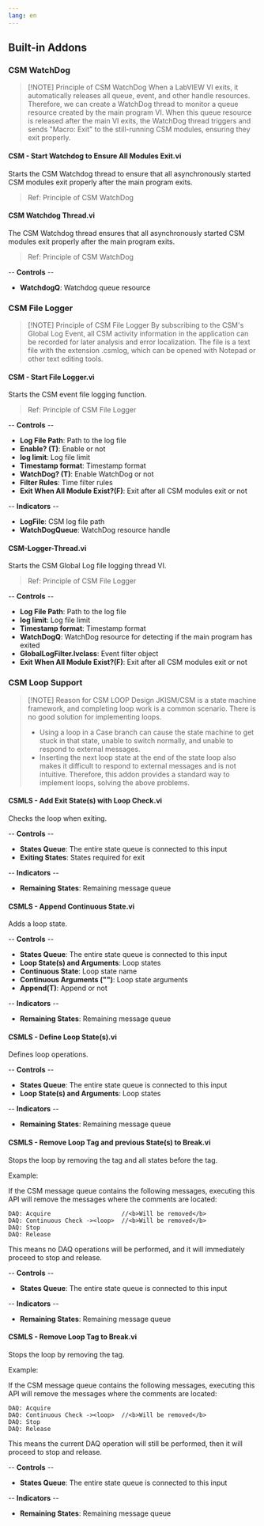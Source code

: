 ```yaml
---
lang: en
---
```


## Built-in Addons

### CSM WatchDog

> [!NOTE] Principle of CSM WatchDog
> When a LabVIEW VI exits, it automatically releases all queue, event, and other handle resources. Therefore, we can create a WatchDog thread to monitor a queue resource created by the main program VI. When this queue resource is released after the main VI exits, the WatchDog thread triggers and sends "Macro: Exit" to the still-running CSM modules, ensuring they exit properly.

#### CSM - Start Watchdog to Ensure All Modules Exit.vi

Starts the CSM Watchdog thread to ensure that all asynchronously started CSM modules exit properly after the main program exits.

> Ref: Principle of CSM WatchDog

#### CSM Watchdog Thread.vi

The CSM Watchdog thread ensures that all asynchronously started CSM modules exit properly after the main program exits.

> Ref: Principle of CSM WatchDog

-- <b>Controls</b> --
- <b>WatchdogQ</b>: Watchdog queue resource

### CSM File Logger

> [!NOTE] Principle of CSM File Logger
> By subscribing to the CSM's Global Log Event, all CSM activity information in the application can be recorded for later analysis and error localization.
> The file is a text file with the extension .csmlog, which can be opened with Notepad or other text editing tools.

#### CSM - Start File Logger.vi

Starts the CSM event file logging function.

> Ref: Principle of CSM File Logger

-- <b>Controls</b> --
- <b>Log File Path</b>: Path to the log file
- <b>Enable? (T)</b>: Enable or not
- <b>log limit</b>: Log file limit
- <b>Timestamp format</b>: Timestamp format
- <b>WatchDog? (T)</b>: Enable WatchDog or not
- <b>Filter Rules</b>: Time filter rules
- <b>Exit When All Module Exist?(F)</b>: Exit after all CSM modules exit or not

-- <b>Indicators</b> --
- <b>LogFile</b>: CSM log file path
- <b>WatchDogQueue</b>: WatchDog resource handle

#### CSM-Logger-Thread.vi

Starts the CSM Global Log file logging thread VI.

> Ref: Principle of CSM File Logger

-- <b>Controls</b> --
- <b>Log File Path</b>: Path to the log file
- <b>log limit</b>: Log file limit
- <b>Timestamp format</b>: Timestamp format
- <b>WatchDogQ</b>: WatchDog resource for detecting if the main program has exited
- <b>GlobalLogFilter.lvclass</b>: Event filter object
- <b>Exit When All Module Exist?(F)</b>: Exit after all CSM modules exit or not

### CSM Loop Support

> [!NOTE] Reason for CSM LOOP Design
> JKISM/CSM is a state machine framework, and completing loop work is a common scenario. There is no good solution for implementing loops.
> - Using a loop in a Case branch can cause the state machine to get stuck in that state, unable to switch normally, and unable to respond to external messages.
> - Inserting the next loop state at the end of the state loop also makes it difficult to respond to external messages and is not intuitive.
> Therefore, this addon provides a standard way to implement loops, solving the above problems.

#### CSMLS - Add Exit State(s) with Loop Check.vi

Checks the loop when exiting.

-- <b>Controls</b> --
- <b>States Queue</b>: The entire state queue is connected to this input
- <b>Exiting States</b>: States required for exit

-- <b>Indicators</b> --
- <b>Remaining States</b>: Remaining message queue

#### CSMLS - Append Continuous State.vi

Adds a loop state.

-- <b>Controls</b> --
- <b>States Queue</b>: The entire state queue is connected to this input
- <b>Loop State(s) and Arguments</b>: Loop states
- <b>Continuous State</b>: Loop state name
- <b>Continuous Arguments ("")</b>: Loop state arguments
- <b>Append(T)</b>: Append or not

-- <b>Indicators</b> --
- <b>Remaining States</b>: Remaining message queue

#### CSMLS - Define Loop State(s).vi

Defines loop operations.

-- <b>Controls</b> --
- <b>States Queue</b>: The entire state queue is connected to this input
- <b>Loop State(s) and Arguments</b>: Loop states

-- <b>Indicators</b> --
- <b>Remaining States</b>: Remaining message queue

#### CSMLS - Remove Loop Tag and previous State(s) to Break.vi

Stops the loop by removing the <loop> tag and all states before the <loop> tag.

Example:

If the CSM message queue contains the following messages, executing this API will remove the messages where the comments are located:

    DAQ: Acquire                    //<b>Will be removed</b>
    DAQ: Continuous Check -><loop>  //<b>Will be removed</b>
    DAQ: Stop
    DAQ: Release

This means no DAQ operations will be performed, and it will immediately proceed to stop and release.

-- <b>Controls</b> --
- <b>States Queue</b>: The entire state queue is connected to this input

-- <b>Indicators</b> --
- <b>Remaining States</b>: Remaining message queue

#### CSMLS - Remove Loop Tag to Break.vi

Stops the loop by removing the <loop> tag.

Example:

If the CSM message queue contains the following messages, executing this API will remove the messages where the comments are located:

    DAQ: Acquire
    DAQ: Continuous Check -><loop>  //<b>Will be removed</b>
    DAQ: Stop
    DAQ: Release

This means the current DAQ operation will still be performed, then it will proceed to stop and release.

-- <b>Controls</b> --
- <b>States Queue</b>: The entire state queue is connected to this input

-- <b>Indicators</b> --
- <b>Remaining States</b>: Remaining message queue
